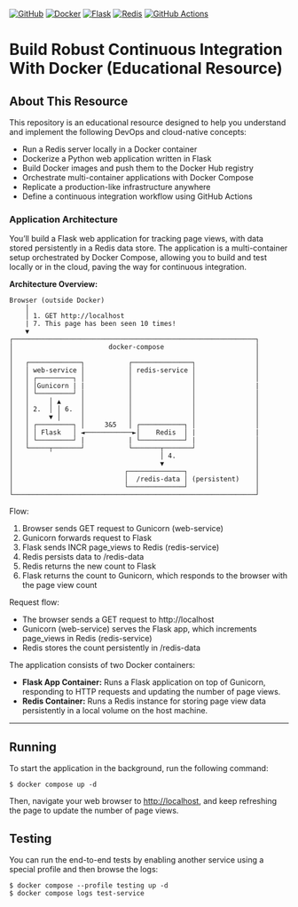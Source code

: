 

[![GitHub](https://img.shields.io/badge/GitHub-Repository-blue?logo=github)](https://github.com/BaharakQaderi/docker-continuous-integration-webapp-python)
[![Docker](https://img.shields.io/badge/Docker-Containerized-blue?logo=docker)](https://github.com/BaharakQaderi/docker-continuous-integration-webapp-python)
[![Flask](https://img.shields.io/badge/Flask-Backend-lightgrey?logo=flask)](https://github.com/BaharakQaderi/docker-continuous-integration-webapp-python)
[![Redis](https://img.shields.io/badge/Redis-Database-red?logo=redis)](https://github.com/BaharakQaderi/docker-continuous-integration-webapp-python)
[![GitHub Actions](https://img.shields.io/badge/GitHub%20Actions-CI-blue?logo=githubactions)](https://github.com/BaharakQaderi/docker-continuous-integration-webapp-python/actions)

# Build Robust Continuous Integration With Docker (Educational Resource)

## About This Resource

This repository is an educational resource designed to help you understand and implement the following DevOps and cloud-native concepts:

- Run a Redis server locally in a Docker container
- Dockerize a Python web application written in Flask
- Build Docker images and push them to the Docker Hub registry
- Orchestrate multi-container applications with Docker Compose
- Replicate a production-like infrastructure anywhere
- Define a continuous integration workflow using GitHub Actions

### Application Architecture

You’ll build a Flask web application for tracking page views, with data stored persistently in a Redis data store. The application is a multi-container setup orchestrated by Docker Compose, allowing you to build and test locally or in the cloud, paving the way for continuous integration.

**Architecture Overview:**



```
Browser (outside Docker)
    │
    │ 1. GET http://localhost
    | 7. This page has been seen 10 times!
    ▼
┌─────────────────────────────────────────────────────────────┐
│                        docker-compose                       │
│                                                             │
│   ┌─────────────┐           ┌───────────────┐               │
│   │ web-service │           │ redis-service │               │
│   │ ┌─────────┐ │           │               │               │
│   │ │Gunicorn | |           │               │               |
│   │ └─────────┘ │           │               │               │
│   │     │ ▲     │           │               │               │
│   │ 2.  │ │ 6.  │           │               │               │
│   │     ▼ │     │           │               │               │
│   │ ┌─────────┐ │     3&5   │ ┌───────────┐ │               │
│   │ │ Flask   │ ◄────────────►│    Redis  │ |               | 
│   │ └─────────┘ |           | └───────────┘ |               │
│   └─────┬───────┘           └───────┬───────┘               │
│                                     │ 4.                    │
│                                     ▼                       │
│                            ┌──────────────┐                 │
│                            │  /redis-data │ (persistent)    │
│                            └──────────────┘                 │
└─────────────────────────────────────────────────────────────┘
```
Flow:
1. Browser sends GET request to Gunicorn (web-service)
2. Gunicorn forwards request to Flask
3. Flask sends INCR page_views to Redis (redis-service)
4. Redis persists data to /redis-data
5. Redis  returns the new count to Flask
6. Flask returns the count to Gunicorn, which responds to the browser with the page view count

Request flow:
- The browser sends a GET request to http://localhost
- Gunicorn (web-service) serves the Flask app, which increments page_views in Redis (redis-service)
- Redis stores the count persistently in /redis-data

The application consists of two Docker containers:

- **Flask App Container:** Runs a Flask application on top of Gunicorn, responding to HTTP requests and updating the number of page views.
- **Redis Container:** Runs a Redis instance for storing page view data persistently in a local volume on the host machine.

---

## Running

To start the application in the background, run the following command:

```shell
$ docker compose up -d
```

Then, navigate your web browser to <http://localhost>, and keep refreshing the page to update the number of page views.

## Testing

You can run the end-to-end tests by enabling another service using a special profile and then browse the logs:

```shell
$ docker compose --profile testing up -d
$ docker compose logs test-service
```
